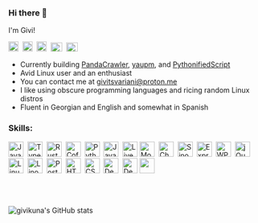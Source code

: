 ### Hi there 👋

I'm Givi!

<a href="https://www.linkedin.com/in/givi-tsvariani-072355169/"><img src="https://upload.wikimedia.org/wikipedia/commons/thumb/c/ca/LinkedIn_logo_initials.png/640px-LinkedIn_logo_initials.png" title="LinkedIn" alt="LinkedIn" width="20" height="20"></a>&nbsp;
<a href="https://stackoverflow.com/users/13944164/giviko"><img src="https://upload.wikimedia.org/wikipedia/commons/thumb/e/ef/Stack_Overflow_icon.svg/768px-Stack_Overflow_icon.svg.png" title="Stack Overflow" alt="Stack Overflow" width="20" height="20"></a>&nbsp;
<a href="https://gitlab.com/givikuna"><img src="https://cdn.worldvectorlogo.com/logos/gitlab-3.svg" title="GitLab" alt="GitLab" width="20" height="20"></a>&nbsp;
<a href="https://discord.com/users/915302543981166643"><img src="https://assets-global.website-files.com/6257adef93867e50d84d30e2/636e0a6a49cf127bf92de1e2_icon_clyde_blurple_RGB.png" title="Discord" alt="Discord" width="23" height="18"></a>&nbsp;
<a href="https://www.instagram.com/gv0069/"><img src="https://upload.wikimedia.org/wikipedia/commons/9/95/Instagram_logo_2022.svg" title="Instagram" alt="Instagram" width="23" height="18"></a>&nbsp;


- Currently building [PandaCrawler](https://github.com/givikuna/PandaCrawler/), [yaupm](https://github.com/givikuna/yaupm), and [PythonifiedScript](https://github.com/givikuna/PythonifiedScipt/)
- Avid Linux user and an enthusiast
- You can contact me at givitsvariani@proton.me
- I like using obscure programming languages and ricing random Linux distros
- Fluent in Georgian and English and somewhat in Spanish

<!--
- 👯 I’m looking to contribute more to open source projects
- 🤔 I’m looking to learn more about software development and cybersecurity
- 🌱 Currently living in South Jersey
- 🌍 Can communicate proficiently in English & Georgian, and somewhat in Spanish
- <a href="https://github.com/givikuna/PandaCrawler"><img src="https://github.com/givikuna/PandaCrawler/blob/main/src/img/pandas/panda3.png" title="PandaCrawler" alt="PandaCrawler" width="17" height="15"/></a> Currently building [PandaCrawler](https://github.com/givikuna/PandaCrawler/) and [PythonifiedScript](https://github.com/givikuna/PythonifiedScipt/)
- <img src="https://1000logos.net/wp-content/uploads/2017/03/LINUX-LOGO.png" title="Linux" alt="Linux" width="17" height="15"/> Avid Linux user and an enthusiast
- 🍚 Probably ricing my distro right now
- <img src="https://seeklogo.com/images/P/proton-mail-logo-31D8CDC79E-seeklogo.com.png" title="ProtonMail" alt="ProtonMail" width="20" height="15"/> You can contact me at givitsvariani@proton.me
-->


### Skills: &nbsp;&nbsp;&nbsp;
<a href="https://www.ecma-international.org/publications-and-standards/standards/ecma-262/"><img src="https://upload.wikimedia.org/wikipedia/commons/6/6a/JavaScript-logo.png" title="JavaScript" alt="JavaScript" width="30" height="30"/></a>&nbsp;
<a href="https://www.typescriptlang.org/"><img src="https://encrypted-tbn0.gstatic.com/images?q=tbn:ANd9GcSOP2uNm38KA2xvp87SjlO-ECz8fVN310YgdtTPogEP0_BegdW_rxIbuAMO-w6UT1-tpNI&usqp=CAU" title="TypeScript" alt="TypeScript" width="30" height="30"/></a>&nbsp;
<a href="https://www.rust-lang.org/"><img src="https://encrypted-tbn0.gstatic.com/images?q=tbn:ANd9GcQDE3ycOdh2sFzSkIpklnB7WrhiEjxnpSwwZ-6G12j7RT4yCyHLNFgPQGgTrtishTkZOZ8&usqp=CAU" title="Rust" alt="Rust" width="30" height="30"/></a>&nbsp;
<a href="https://coffeescript.org/"><img src="https://encrypted-tbn0.gstatic.com/images?q=tbn:ANd9GcQKINUyQX55wmLRMFy_C7Mg-UVoeiram6mNxODL5wOozyVz__LvD2lXgOnN20O8cZv13NU&usqp=CAU" title="CoffeeScript" alt="CoffeeScript" width="30" height="30"/></a>&nbsp;
<a href="https://www.python.org/"><img src="https://upload.wikimedia.org/wikipedia/commons/thumb/c/c3/Python-logo-notext.svg/935px-Python-logo-notext.svg.png" title="Python" alt="Python" width="30" height="30"/></a>&nbsp;
<a href="https://www.java.com/en/"><img src="https://www.shareicon.net/data/512x512/2016/09/23/833700_windows_512x512.png" title="Java" width="30" height="30" alt="Java"/></a>&nbsp;
<a href="https://livescript.net/"><img src="https://avatars.githubusercontent.com/u/25471216?s=200&v=4" title="LiveScript" width="30" height="30" alt="LiveScript"/></a>&nbsp;<a href="https://mochajs.org/"><img src="https://camo.githubusercontent.com/58045a79a69afea4cab1cea6def6d911fba3956cf5fd683addf41c032aa64088/68747470733a2f2f636c6475702e636f6d2f78465646784f696f41552e737667" title="MochaJS" alt="MochaJS" width="30" height="30"/></a>&nbsp;
<a href="https://www.chaijs.com/"><img src="https://avatars.githubusercontent.com/u/1515293?s=280&v=4" title="ChaiJS" alt="ChaiJS" width="30" height="30"/></a>&nbsp;
<a href="https://sinonjs.org/"><img src="https://sinonjs.org/assets/images/logo.png" title="SinonJS" alt="SinonJS" width="30" height="30"/></a>&nbsp;
<a href="https://expressjs.com/"><img src="https://www.vectorlogo.zone/logos/expressjs/expressjs-icon.svg" title="ExpressJS" alt="ExpressJS" width="30" height="30"/></a>&nbsp;
<a href="https://wpilib.org/"><img src="https://images.squarespace-cdn.com/content/v1/5d4b06a67cd3580001ded283/1565198481601-L50L62A0MO6KS6XHSY3P/WPILibDev.png" title="WPILib" alt="WPILib" width="30" height="30"/></a>&nbsp;
<a href="https://jquery.com/"><img src="https://cdn.cdnlogo.com/logos/j/17/jquery.svg" title="jQuery" alt="jQuery" width="30" height="30"/></a>&nbsp;<a href="https://www.linux.org/"><img src="https://upload.wikimedia.org/wikipedia/commons/thumb/3/35/Tux.svg/640px-Tux.svg.png" title="Linux" alt="Linux" width="30" height="30"/></a>&nbsp;
<a href="https://www.linode.com/"><img src="https://res.cloudinary.com/crunchbase-production/image/upload/c_lpad,h_256,w_256,f_auto,q_auto:eco,dpr_1/v1397190105/5e103d9c1b0c688a4a2813e76176e663.png" title="Linode" alt="Linode" width="30" height="30"/></a>&nbsp;
<a href="https://www.postgresql.org/"><img src="https://upload.wikimedia.org/wikipedia/commons/thumb/2/29/Postgresql_elephant.svg/1200px-Postgresql_elephant.svg.png" title="PostgreSQL" alt="PostgreSQL" width="30" height="30"/></a>&nbsp;
<a href="https://html.spec.whatwg.org/"><img src="https://cdn-icons-png.flaticon.com/512/732/732212.png" title="HTML" alt="HTML" width="30" height="30"/></a>&nbsp;
<a href="https://www.w3.org/TR/CSS/#css"><img src="https://cdn-icons-png.flaticon.com/512/732/732190.png" title="CSS" alt="CSS" width="30" height="30"/></a>&nbsp;
<a href="https://ubuntu.com/"><img src="https://brandslogos.com/wp-content/uploads/images/large/ubuntu-logo.png" title="Debian" alt="Debian" width="30" height="30"/></a>&nbsp;
<a href="https://www.debian.org/"><img src="https://www.shareicon.net/data/512x512/2015/09/16/101872_debian_512x512.png" title="Debian" alt="Debian" width="30" height="30"/></a>&nbsp;<a href="https://go.dev/"><img src="https://www.dmuth.org/wp-content/uploads/2018/12/golang-gopher-not-a-serial-killer.png" width="30" height="30" /></a>


<!--
### Experienced in langauges such as:
&nbsp;&nbsp;&nbsp;
<a href="https://www.ecma-international.org/publications-and-standards/standards/ecma-262/"><img src="https://upload.wikimedia.org/wikipedia/commons/6/6a/JavaScript-logo.png" title="JavaScript" alt="JavaScript" width="30" height="30"/></a>&nbsp;
<a href="https://www.typescriptlang.org/"><img src="https://encrypted-tbn0.gstatic.com/images?q=tbn:ANd9GcSOP2uNm38KA2xvp87SjlO-ECz8fVN310YgdtTPogEP0_BegdW_rxIbuAMO-w6UT1-tpNI&usqp=CAU" title="TypeScript" alt="TypeScript" width="30" height="30"/></a>&nbsp;
<a href="https://www.rust-lang.org/"><img src="https://encrypted-tbn0.gstatic.com/images?q=tbn:ANd9GcQDE3ycOdh2sFzSkIpklnB7WrhiEjxnpSwwZ-6G12j7RT4yCyHLNFgPQGgTrtishTkZOZ8&usqp=CAU" title="Rust" alt="Rust" width="30" height="30"/></a>&nbsp;
<a href="https://coffeescript.org/"><img src="https://encrypted-tbn0.gstatic.com/images?q=tbn:ANd9GcQKINUyQX55wmLRMFy_C7Mg-UVoeiram6mNxODL5wOozyVz__LvD2lXgOnN20O8cZv13NU&usqp=CAU" title="CoffeeScript" alt="CoffeeScript" width="30" height="30"/></a>&nbsp;
<a href="https://www.python.org/"><img src="https://upload.wikimedia.org/wikipedia/commons/thumb/c/c3/Python-logo-notext.svg/935px-Python-logo-notext.svg.png" title="Python" alt="Python" width="30" height="30"/></a>&nbsp;
<a href="https://www.java.com/en/"><img src="https://www.shareicon.net/data/512x512/2016/09/23/833700_windows_512x512.png" title="Java" width="30" height="30" alt="Java"/></a>&nbsp;
<a href="https://livescript.net/"><img src="https://avatars.githubusercontent.com/u/25471216?s=200&v=4" title="LiveScript" width="30" height="30" alt="LiveScript"/></a>&nbsp;

### And libraries/frameworks such as:
&nbsp;&nbsp;&nbsp;
<a href="https://mochajs.org/"><img src="https://camo.githubusercontent.com/58045a79a69afea4cab1cea6def6d911fba3956cf5fd683addf41c032aa64088/68747470733a2f2f636c6475702e636f6d2f78465646784f696f41552e737667" title="MochaJS" alt="MochaJS" width="30" height="30"/></a>&nbsp;
<a href="https://www.chaijs.com/"><img src="https://avatars.githubusercontent.com/u/1515293?s=280&v=4" title="ChaiJS" alt="ChaiJS" width="30" height="30"/></a>&nbsp;
<a href="https://sinonjs.org/"><img src="https://sinonjs.org/assets/images/logo.png" title="SinonJS" alt="SinonJS" width="30" height="30"/></a>&nbsp;
<a href="https://expressjs.com/"><img src="https://www.vectorlogo.zone/logos/expressjs/expressjs-icon.svg" title="ExpressJS" alt="ExpressJS" width="30" height="30"/></a>&nbsp;
<a href="https://wpilib.org/"><img src="https://images.squarespace-cdn.com/content/v1/5d4b06a67cd3580001ded283/1565198481601-L50L62A0MO6KS6XHSY3P/WPILibDev.png" title="WPILib" alt="WPILib" width="30" height="30"/></a>&nbsp;
<a href="https://jquery.com/"><img src="https://cdn.cdnlogo.com/logos/j/17/jquery.svg" title="jQuery" alt="jQuery" width="30" height="30"/></a>&nbsp;

### And other technologies:
&nbsp;&nbsp;&nbsp;
<a href="https://www.linux.org/"><img src="https://upload.wikimedia.org/wikipedia/commons/thumb/3/35/Tux.svg/640px-Tux.svg.png" title="Linux" alt="Linux" width="30" height="30"/></a>&nbsp;
<a href="https://www.linode.com/"><img src="https://res.cloudinary.com/crunchbase-production/image/upload/c_lpad,h_256,w_256,f_auto,q_auto:eco,dpr_1/v1397190105/5e103d9c1b0c688a4a2813e76176e663.png" title="Linode" alt="Linode" width="30" height="30"/></a>&nbsp;
<a href="https://www.postgresql.org/"><img src="https://upload.wikimedia.org/wikipedia/commons/thumb/2/29/Postgresql_elephant.svg/1200px-Postgresql_elephant.svg.png" title="PostgreSQL" alt="PostgreSQL" width="30" height="30"/></a>&nbsp;
<a href="https://html.spec.whatwg.org/"><img src="https://cdn-icons-png.flaticon.com/512/732/732212.png" title="HTML" alt="HTML" width="30" height="30"/></a>&nbsp;
<a href="https://www.w3.org/TR/CSS/#css"><img src="https://cdn-icons-png.flaticon.com/512/732/732190.png" title="CSS" alt="CSS" width="30" height="30"/></a>&nbsp;
<a href="https://ubuntu.com/"><img src="https://brandslogos.com/wp-content/uploads/images/large/ubuntu-logo.png" title="Debian" alt="Debian" width="30" height="30"/></a>&nbsp;
<a href="https://www.debian.org/"><img src="https://www.shareicon.net/data/512x512/2015/09/16/101872_debian_512x512.png" title="Debian" alt="Debian" width="30" height="30"/></a>&nbsp;
-->

<br/><br/>

![givikuna's GitHub stats](https://github-readme-stats.vercel.app/api/top-langs/?username=givikuna&layout=pie&langs_count=10&hide=makefile&hide_border=true&title_color=C500FF&theme=swift)


<!--

<img src="https://github-readme-stats.vercel.app/api/top-langs/?username=givikuna&theme=vue&show_icons=true&hide_border=true&layout=compact&langs_count=10&hide=makefile">
<img src="https://github-readme-stats.vercel.app/api?username=givikuna&show_icons=true&theme=vue&hide_border=true">

-->

